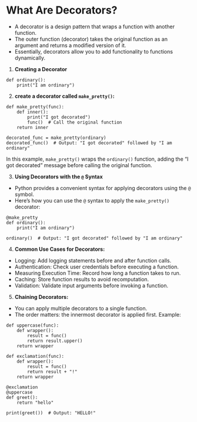 # What Are Decorators?
  * A decorator is a design pattern that wraps a function with another function.
  * The outer function (decorator) takes the original function as an argument and returns a modified version of it.
  * Essentially, decorators allow you to add functionality to functions dynamically.

1. **Creating a Decorator**

```
def ordinary():
    print("I am ordinary")
```
2. **create a decorator called `make_pretty()`:**

```
def make_pretty(func):
    def inner():
        print("I got decorated")
        func()  # Call the original function
    return inner

decorated_func = make_pretty(ordinary)
decorated_func()  # Output: "I got decorated" followed by "I am ordinary"
```

In this example, `make_pretty()` wraps the `ordinary()` function, adding the “I got decorated” message before calling the original function.

3. **Using Decorators with the `@` Syntax**
 * Python provides a convenient syntax for applying decorators using the `@` symbol.
 * Here’s how you can use the `@` syntax to apply the `make_pretty()` decorator:

```
@make_pretty
def ordinary():
    print("I am ordinary")

ordinary()  # Output: "I got decorated" followed by "I am ordinary"
```

4. **Common Use Cases for Decorators:**
 * Logging: Add logging statements before and after function calls.
 * Authentication: Check user credentials before executing a function.
 * Measuring Execution Time: Record how long a function takes to run.
 * Caching: Store function results to avoid recomputation.
 * Validation: Validate input arguments before invoking a function.

5. **Chaining Decorators:**
 * You can apply multiple decorators to a single function.
 * The order matters: the innermost decorator is applied first.
 Example:

```
def uppercase(func):
    def wrapper():
        result = func()
        return result.upper()
    return wrapper

def exclamation(func):
    def wrapper():
        result = func()
        return result + "!"
    return wrapper

@exclamation
@uppercase
def greet():
    return "hello"

print(greet())  # Output: "HELLO!"
```   

